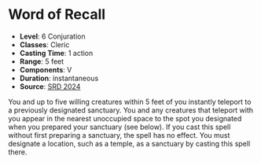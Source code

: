 # Word of Recall

- **Level**: 6 Conjuration
- **Classes**: Cleric
- **Casting Time**: 1 action
- **Range**: 5 feet
- **Components**: V
- **Duration**: instantaneous
- **Source**: [SRD 2024](../../../srds/SRD_2024.pdf)

You and up to five willing creatures within 5 feet of you instantly teleport to a previously designated sanctuary. You and any creatures that teleport with you appear in the nearest unoccupied space to the spot you designated when you prepared your sanctuary (see below). If you cast this spell without first preparing a sanctuary, the spell has no effect. You must designate a location, such as a temple, as a sanctuary by casting this spell there.

